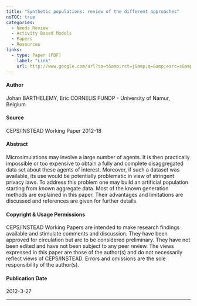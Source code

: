 ```yaml
---
title: "Synthetic populations: review of the different approaches"
noTOC: true
categories:
  - Needs Review
  - Activity Based Models
  - Papers
  - Resources
links:
  - type: Paper (PDF)
    label: "Link"
    url: http://www.google.com/url?sa=t&amp;rct=j&amp;q=&amp;esrc=s&amp;frm=1&amp;source=web&amp;cd=1&amp;cad=rja&amp;ved=0CCwQFjAA&amp;url=http%3A%2F%2Fwww.ceps.lu%2Fpubli_viewer.cfm%3Ftmp%3D1847&amp;ei=LVD9UqXcFqmMygHPkoCICg&amp;usg=AFQjCNH9Zw83-IZKwe-ipKgAAHDOEi7rqw&amp;sig2=KrrsmWVFIxUBK65tr2C-IA
---
```



#### Author

Johan BARTHELEMY, Eric CORNELIS
FUNDP - University of Namur, Belgium

#### Source

CEPS/INSTEAD Working Paper 2012-18

#### Abstract

Microsimulations may involve a large number of agents. It is then practically impossible or too expensive to obtain a fully and complete disaggregated data set about these agents of interest. Moreover, if such a dataset was available, its use would be potentially problematic in view of stringent privacy laws. To address this problem one may build an artificial population starting from known aggregate data. Most of the known generation methods are explained in this paper. Their advantages and limitations are discussed and references are given for further details.

#### Copyright & Usage Permissions

CEPS/INSTEAD Working Papers are intended to make research findings available and stimulate comments and discussion. They have been approved for circulation but are to be considered preliminary. They have not been edited and have not been subject to any peer review. The views expressed in this paper are those of the author(s) and do not necessarily reflect views of CEPS/INSTEAD. Errors and omissions are the sole responsibility of the author(s).

#### Publication Date

2012-3-27

------------------------------------------------------------------------




